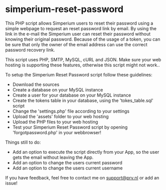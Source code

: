 simperium-reset-password
========================

This PHP script allows Simperium users to reset their password using a simple webpage to request an reset password link by email. By using the link in the e-mail the Simperium user can reset their password without knowing their original password. Because of the usage of a token, you can be sure that only the owner of the email address can use the correct password recovery link.

This script uses PHP, SMTP, MySQL, cURL and JSON. Make sure your web hosting is supporting these features, otherwise this script might not work..

To setup the Simperium Reset Password script follow these guidelines:

* Download the sources
* Create a database on your MySQL instance
* Create a user for your database on your MySQL instance
* Create the tokens table in your database, using the 'tokes_table.sql' script
* Change the 'settings.php' file according to your settings
* Upload the 'assets' folder to your web hosting
* Upload the PHP files to your web hosting
* Test your Simperium Reset Password script by opening 'forgotpassword.php' in your webbrowser! 

Things still to do:

* Add an option to execute the script directly from your App, so the user gets the email without leaving the App.
* Add an option to change the users current password
* Add an option to change the users current username

If you have feedback, feel free to contact me on support@prv.nl or add an issue!
